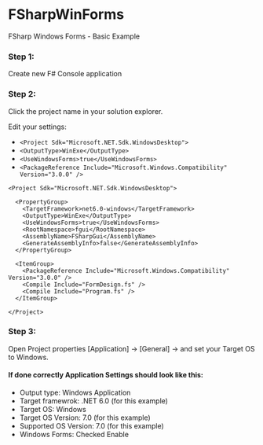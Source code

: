 # FSharpWinForms
FSharp Windows Forms - Basic Example

### Step 1:
Create new F# Console application

### Step 2:
Click the project name in your solution explorer.

Edit your settings:
- `<Project Sdk="Microsoft.NET.Sdk.WindowsDesktop">`
- `<OutputType>WinExe</OutputType>`
- `<UseWindowsForms>true</UseWindowsForms>`
- `<PackageReference Include="Microsoft.Windows.Compatibility" Version="3.0.0" />`
```
<Project Sdk="Microsoft.NET.Sdk.WindowsDesktop">

  <PropertyGroup>
    <TargetFramework>net6.0-windows</TargetFramework>
	<OutputType>WinExe</OutputType>
	<UseWindowsForms>true</UseWindowsForms>
	<RootNamespace>fgui</RootNamespace>
	<AssemblyName>FSharpGui</AssemblyName>
	<GenerateAssemblyInfo>false</GenerateAssemblyInfo>
  </PropertyGroup>

  <ItemGroup>
	<PackageReference Include="Microsoft.Windows.Compatibility" Version="3.0.0" />
	<Compile Include="FormDesign.fs" />
    <Compile Include="Program.fs" />
  </ItemGroup>

</Project>
```

### Step 3:
Open Project properties [Application] -> [General] -> and set your Target OS to Windows.

#### If done correctly Application Settings should look like this:
- Output type: Windows Application
- Target framewrok: .NET 6.0 (for this example)
- Target OS: Windows
- Target OS Version: 7.0 (for this example)
- Supported OS Version: 7.0 (for this example)
- Windows Forms: Checked Enable
